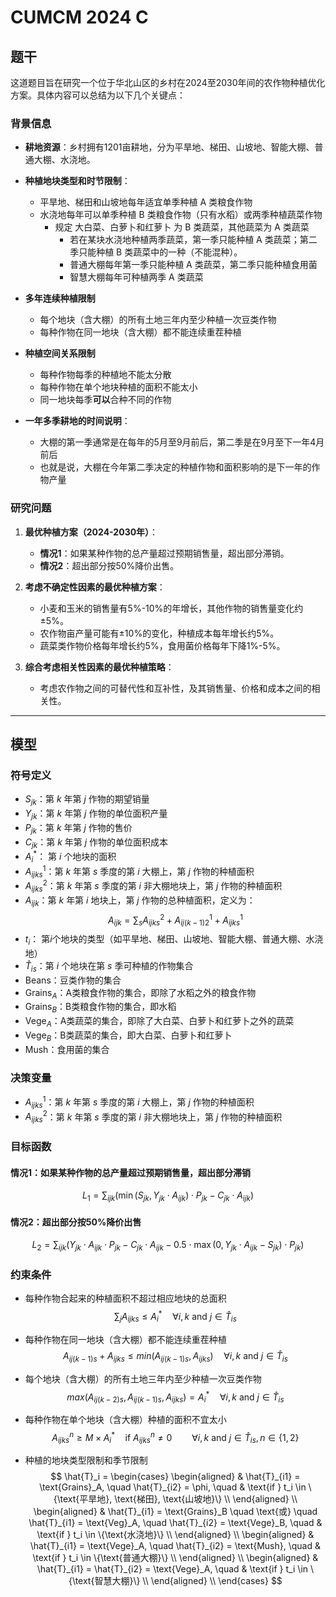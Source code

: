 
# CUMCM 2024 C

## 题干

这道题目旨在研究一个位于华北山区的乡村在2024至2030年间的农作物种植优化方案。具体内容可以总结为以下几个关键点：

### 背景信息
- **耕地资源**：乡村拥有1201亩耕地，分为平旱地、梯田、山坡地、智能大棚、普通大棚、水浇地。
- **种植地块类型和时节限制**：
    - 平旱地、梯田和山坡地每年适宜单季种植 A 类粮食作物
    - 水浇地每年可以单季种植 B 类粮食作物（只有水稻）或两季种植蔬菜作物
        - 规定 大白菜、白萝卜和红萝卜 为 B 类蔬菜，其他蔬菜为 A 类蔬菜
            - 若在某块水浇地种植两季蔬菜，第一季只能种植 A 类蔬菜；第二季只能种植 B 类蔬菜中的一种（不能混种）。
            - 普通大棚每年第一季只能种植 A 类蔬菜，第二季只能种植食用菌
            - 智慧大棚每年可种植两季 A 类蔬菜
- **多年连续种植限制**
    - 每个地块（含大棚）的所有土地三年内至少种植一次豆类作物
    - 每种作物在同一地块（含大棚）都不能连续重茬种植
- **种植空间关系限制**
    - 每种作物每季的种植地不能太分散
    - 每种作物在单个地块种植的面积不能太小
    - 同一地块每季**可以**合种不同的作物

- **一年多季耕地的时间说明**：
    - 大棚的第一季通常是在每年的5月至9月前后，第二季是在9月至下一年4月前后
    - 也就是说，大棚在今年第二季决定的种植作物和面积影响的是下一年的作物产量

### 研究问题
1. **最优种植方案（2024-2030年）**：
   - **情况1**：如果某种作物的总产量超过预期销售量，超出部分滞销。
   - **情况2**：超出部分按50%降价出售。

2. **考虑不确定性因素的最优种植方案**：
   - 小麦和玉米的销售量有5%-10%的年增长，其他作物的销售量变化约±5%。
   - 农作物亩产量可能有±10%的变化，种植成本每年增长约5%。
   - 蔬菜类作物价格每年增长约5%，食用菌价格每年下降1%-5%。

3. **综合考虑相关性因素的最优种植策略**：
   - 考虑农作物之间的可替代性和互补性，及其销售量、价格和成本之间的相关性。

---


## 模型

### 符号定义

- $S_{jk}$：第 $k$ 年第 $j$ 作物的期望销量
- $Y_{jk}$：第 $k$ 年第 $j$ 作物的单位面积产量
- $P_{jk}$：第 $k$ 年第 $j$ 作物的售价
- $C_{jk}$：第 $k$ 年第 $j$ 作物的单位面积成本
- $A_{i}^*$： 第 $i$ 个地块的面积
- $A^1_{ijks}$：第 $k$ 年第 $s$ 季度的第 $i$ 大棚上，第 $j$ 作物的种植面积
- $A^2_{ijks}$：第 $k$ 年第 $s$ 季度的第 $i$ 非大棚地块上，第 $j$ 作物的种植面积
- $A_{ijk}$：第 $k$ 年第 $i$ 地块上，第 $j$ 作物的总种植面积，定义为：
  $$
  A_{ijk} = \sum_s A^2_{ijks} + A^1_{ij(k-1)2} + A^1_{ijks}
  $$
- $t_i$： 第$i$个地块的类型（如平旱地、梯田、山坡地、智能大棚、普通大棚、水浇地）
- $\hat{T}_{is}$：第 $i$ 个地块在第 $s$ 季可种植的作物集合
- $\text{Beans}$：豆类作物的集合
- $\text{Grains}_A$：A类粮食作物的集合，即除了水稻之外的粮食作物
- $\text{Grains}_B$：B类粮食作物的集合，即水稻
- $\text{Vege}_A$：A类蔬菜的集合，即除了大白菜、白萝卜和红萝卜之外的蔬菜
- $\text{Vege}_B$：B类蔬菜的集合，即大白菜、白萝卜和红萝卜
- $\text{Mush}$：食用菌的集合

### 决策变量

- $A^1_{ijks}$：第 $k$ 年第 $s$ 季度的第 $i$ 大棚上，第 $j$ 作物的种植面积
- $A^2_{ijks}$：第 $k$ 年第 $s$ 季度的第 $i$ 非大棚地块上，第 $j$ 作物的种植面积

### 目标函数

#### 情况1：如果某种作物的总产量超过预期销售量，超出部分滞销

$$
L_1 = \sum_{ijk} \left( \min \left( S_{jk}, Y_{jk} \cdot A_{ijk} \right) \cdot P_{jk} - C_{jk} \cdot A_{ijk} \right)
$$

#### 情况2：超出部分按50%降价出售

$$
L_2 = \sum_{ijk} \left( Y_{jk} \cdot A_{ijk} \cdot P_{jk} - C_{jk} \cdot A_{ijk} - 0.5 \cdot \max \left( 0, Y_{jk} \cdot A_{ijk} - S_{jk} \right) \cdot P_{jk} \right)
$$

### 约束条件
- 每种作物合起来的种植面积不超过相应地块的总面积
    $$
    \sum_j A_{ijks} \leq A_i^* \quad \forall i,k \text{ and } j \in \hat{T}_{is}
    $$

- 每种作物在同一地块（含大棚）都不能连续重茬种植
    $$
    A_{ij(k-1)s}+A_{ijks} \leq min(A_{ij(k-1)s},A_{ijks}) \quad \forall i,k \text{ and } j \in \hat{T}_{is}
    $$

- 每个地块（含大棚）的所有土地三年内至少种植一次豆类作物
    $$
    max(A_{ij(k-2)s}, A_{ij(k-1)s},A_{ijks}) = A_i^* \quad \forall i,k \text{ and } j \in \hat{T}_{is}
    $$

- 每种作物在单个地块（含大棚）种植的面积不宜太小
    $$
    A_{ijks}^{n} \geq M \times A_i^*  \quad \text{if } A_{ijks}^{n} \neq 0 \qquad \forall i,k \text{ and } j \in \hat{T}_{is},n \in \{1,2\}
    $$

- 种植的地块类型限制和季节限制
    $$
    \hat{T}_i =
    \begin{cases}
    \begin{aligned}
        & \hat{T}_{i1} = \text{Grains}_A, \quad \hat{T}_{i2} = \phi, \quad & \text{if } t_i \in \{\text{平旱地}, \text{梯田}, \text{山坡地}\} \\
    \end{aligned} \\
    \begin{aligned}
        & \hat{T}_{i1} = \text{Grains}_B \quad \text{或} \quad \hat{T}_{i1} = \text{Veg}_A, \quad \hat{T}_{i2} = \text{Vege}_B, \quad & \text{if } t_i \in \{\text{水浇地}\} \\
    \end{aligned} \\
    \begin{aligned}
        & \hat{T}_{i1} = \text{Vege}_A, \quad \hat{T}_{i2} = \text{Mush}, \quad & \text{if } t_i \in \{\text{普通大棚}\} \\
    \end{aligned} \\
    \begin{aligned}
        & \hat{T}_{i1} = \hat{T}_{i2} = \text{Vege}_A, \quad & \text{if } t_i \in \{\text{智慧大棚}\} \\
    \end{aligned} \\
    \end{cases}
    $$

